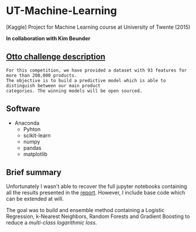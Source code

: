 # UT-Machine-Learning
[Kaggle] Project for Machine Learning course at University of Twente (2015)

**In collaboration with Kim Beunder**

## [Otto challenge description](https://www.kaggle.com/c/otto-group-product-classification-challenge)

```
For this competition, we have provided a dataset with 93 features for more than 200,000 products. 
The objective is to build a predictive model which is able to distinguish between our main product 
categories. The winning models will be open sourced.
```

## Software
* Anaconda
  * Pyhton
  * scikit-learn
  * numpy
  * pandas
  * matplotlib

## Brief summary

Unfortunately I wasn't able to recover the full jupyter notebooks containing all the results presented in the [report](Report/Paper.pdf). However, I include base code which can be extended at will.

The goal was to build and ensemble method containing a Logistic Regression, k-Nearest Neighbors, Random Forests and Gradient Boosting to reduce a _multi-class logarithmic loss_.
